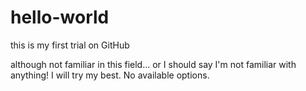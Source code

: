 # hello-world
this is my first trial on GitHub

although not familiar in this field...
or I should say I'm not familiar with anything!
I will try my best.
No available options.

